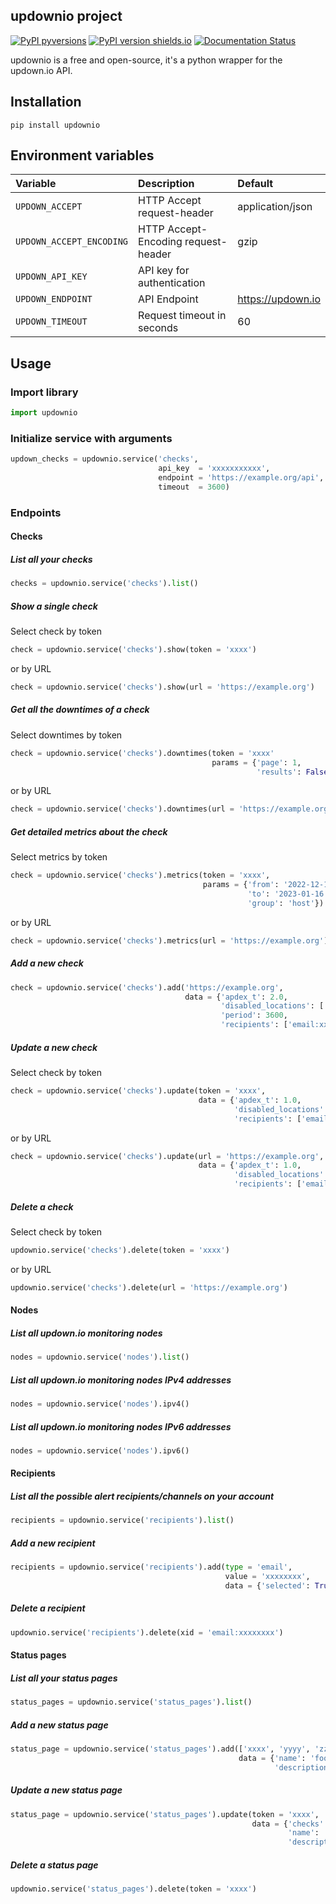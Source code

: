## updownio project

[![PyPI pyversions](https://img.shields.io/pypi/pyversions/updownio.svg)](https://pypi.org/project/updownio/)
[![PyPI version shields.io](https://img.shields.io/pypi/v/updownio.svg)](https://pypi.org/project/updownio/)
[![Documentation Status](https://readthedocs.org/projects/updownio/badge/?version=latest)](https://updownio.readthedocs.io/)

updownio is a free and open-source, it's a python wrapper for the updown.io API.

## Installation

`pip install updownio`

## Environment variables

| Variable                 | Description                 | Default |
|:-------------------------|:----------------------------|:--------|
| `UPDOWN_ACCEPT`          | HTTP Accept request-header  | application/json |
| `UPDOWN_ACCEPT_ENCODING` | HTTP Accept-Encoding request-header | gzip |
| `UPDOWN_API_KEY`         | API key for authentication  | <span/> |
| `UPDOWN_ENDPOINT`        | API Endpoint                | https://updown.io |
| `UPDOWN_TIMEOUT       `  | Request timeout in seconds  | 60 |

## Usage

### Import library

```python
import updownio
```

### Initialize service with arguments

```python
updown_checks = updownio.service('checks',
                                 api_key  = 'xxxxxxxxxxx',
                                 endpoint = 'https://example.org/api',
                                 timeout  = 3600)
```

### Endpoints

#### Checks

##### List all your checks

```python
checks = updownio.service('checks').list()
```

##### Show a single check

Select check by token

```python
check = updownio.service('checks').show(token = 'xxxx')
```
or by URL

```python
check = updownio.service('checks').show(url = 'https://example.org')
```

##### Get all the downtimes of a check

Select downtimes by token

```python
check = updownio.service('checks').downtimes(token = 'xxxx'
                                             params = {'page': 1,
                                                       'results': False})
```
or by URL

```python
check = updownio.service('checks').downtimes(url = 'https://example.org')
```

##### Get detailed metrics about the check

Select metrics by token

```python
check = updownio.service('checks').metrics(token = 'xxxx',
                                           params = {'from': '2022-12-16 15:11:17 +0100',
                                                     'to': '2023-01-16 15:11:17 +0100',
                                                     'group': 'host'})
```
or by URL

```python
check = updownio.service('checks').metrics(url = 'https://example.org')
```

##### Add a new check

```python
check = updownio.service('checks').add('https://example.org',
                                       data = {'apdex_t': 2.0,
                                               'disabled_locations': ['fra', 'syd'],
                                               'period': 3600,
                                               'recipients': ['email:xxxxxxxx', 'slack:xxxxxxxx']})
```

##### Update a new check

Select check by token

```python
check = updownio.service('checks').update(token = 'xxxx',
                                          data = {'apdex_t': 1.0,
                                                  'disabled_locations': ['fra', 'syd'],
                                                  'recipients': ['email:xxxxxxxx', 'slack:xxxxxxxx']})
```
or by URL

```python
check = updownio.service('checks').update(url = 'https://example.org',
                                          data = {'apdex_t': 1.0,
                                                  'disabled_locations': ['fra', 'syd'],
                                                  'recipients': ['email:xxxxxxxx', 'slack:xxxxxxxx']})
```

##### Delete a check

Select check by token

```python
updownio.service('checks').delete(token = 'xxxx')
```
or by URL

```python
updownio.service('checks').delete(url = 'https://example.org')
```

#### Nodes

##### List all updown.io monitoring nodes

```python
nodes = updownio.service('nodes').list()
```

##### List all updown.io monitoring nodes IPv4 addresses

```python
nodes = updownio.service('nodes').ipv4()
```

##### List all updown.io monitoring nodes IPv6 addresses

```python
nodes = updownio.service('nodes').ipv6()
```

#### Recipients

##### List all the possible alert recipients/channels on your account

```python
recipients = updownio.service('recipients').list()
```

##### Add a new recipient

```python
recipients = updownio.service('recipients').add(type = 'email',
                                                value = 'xxxxxxxx',
                                                data = {'selected': True})
```

##### Delete a recipient

```python
updownio.service('recipients').delete(xid = 'email:xxxxxxxx')
```

#### Status pages

##### List all your status pages

```python
status_pages = updownio.service('status_pages').list()
```

##### Add a new status page

```python
status_page = updownio.service('status_pages').add(['xxxx', 'yyyy', 'zzzz'],
                                                   data = {'name': 'foo',
                                                           'description': 'bar'})
```

##### Update a new status page

```python
status_page = updownio.service('status_pages').update(token = 'xxxx',
                                                      data = {'checks': ['xxxx', 'zzzz'],
                                                              'name': 'spam',
                                                              'description': 'ham'})
```

##### Delete a status page

```python
updownio.service('status_pages').delete(token = 'xxxx')
```
